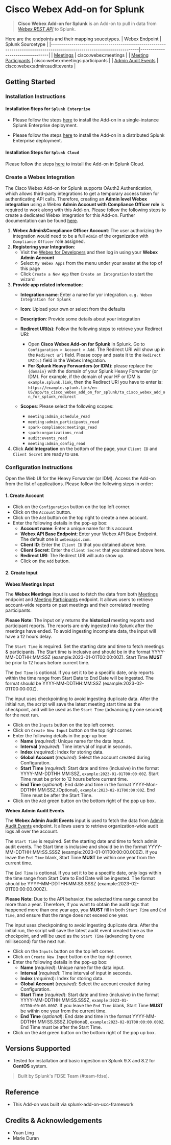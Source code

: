 # Cisco Webex Add-on for Splunk
> **Cisco Webex Add-on for Splunk** is an Add-on to pull in data from _[Webex REST API](https://developer.webex.com/docs/basics)_ to Splunk.

Here are the endpoints and their mapping soucetypes.
| Webex Endpoint                                                                                                   | Splunk Sourcetype               |
|-------------------------------------------------------------------------------------------------------------------------|---------------------------------|
| [Meetings](https://developer.webex.com/docs/api/v1/meetings/list-meetings)                       | cisco:webex:meetings         |
| [Meeting Participants](https://developer.webex.com/docs/api/v1/meeting-participants/list-meeting-participants)                       | cisco:webex:meetings:participants             |
| [Admin Audit Events](https://developer.webex.com/docs/api/v1/admin-audit-events)                               | cisco:webex:admin:audit:events               |

## Getting Started
### Installation Instructions

#### Installation Steps for `Splunk Enterprise`
- Please follow the steps [here](https://docs.splunk.com/Documentation/AddOns/released/Overview/Singleserverinstall) to install the Add-on in a single-instance Splunk Enterprise deployment.

- Please follow the steps [here](https://docs.splunk.com/Documentation/AddOns/released/Overview/Distributedinstall) to install the Add-on in a distributed Splunk Enterprise deployment.

#### Installation Steps for `Splunk Cloud`
Please follow the steps [here](https://docs.splunk.com/Documentation/AddOns/released/Overview/SplunkCloudinstall) to install the Add-on in Splunk Cloud.

### Create a Webex Integration
The Cisco Webex Add-on for Splunk supports OAuth2 Authentication, which allows third-party integrations to get a temporary access token for authenticating API calls. Therefore, creating an **Admin level Webex integration** using a Webex **Admin Account with Compliance Officer role** is required to work along with this Add-on. Please follow the following steps to create a dedicated Webex integration for this Add-on. Further documentation can be found [here](https://developer.webex.com/docs/integrations).
1. **Webex Admin&Compliance Officer Account**: The user authorizing the integration would need to be a full `Admin` of the organization with `Compliance Officer` role assigned.
2. **Registering your Integration**:
    - Visit the [Webex for Developers](https://developer.webex.com/) and then log in using your **Webex Admin Account**
    - Select `My Webex Apps` from the menu under your avatar at the top of this page
    - Click `Create a New App` then `Create an Integration` to start the wizard
3. **Provide app related information**:
    - **Integration name**: Enter a name for yor integration. `e.g. Webex Integration for Splunk`
    - **Icon**: Upload your own or select from the defaults
    - **Description**: Provide some details about your integration
    - **Redirect URI(s)**: Follow the following steps to retrieve your Redirect URI:
        - Open **Cisco Webex Add-on for Splunk** in Splunk. Go to `Configuration > Account > Add`. The Redirect URI will show up in the `Redirect url` field. Please copy and paste it to the `Redirect URI(s)` field in the Webex Integration.
        - **For Splunk Heavy Forwarders (or IDM)**: please replace the `{domain}` with the domain of your Splunk Heavy Forwarder (or IDM). For example, if the domain of your HF or IDM is `example.splunk.link`, then the Redirect URI you have to enter is:  `https://example.splunk.link/en-US/app/ta_cisco_webex_add_on_for_splunk/ta_cisco_webex_add_on_for_splunk_redirect`
    
    - **Scopes**: Please select the following scopes:
        - `meeting:admin_schedule_read`
        - `meeting:admin_participants_read`
        - `spark-compliance:meetings_read`
        - `spark:organizations_read`
        - `audit:events_read`
        - `meeting:admin_config_read`
5. Click **Add Integration** on the bottom of the page, your `Client ID` and `Client Secret` are ready to use.

### Configuration Instructions
Open the Web UI for the Heavy Forwarder (or IDM). Access the Add-on from the list of applications. Please follow the following steps in order:

#### 1. Create Account
- Click on the `Configuration` button on the top left corner.
- Click on the `Account` button.
- Click on the `Add` button on the top right to create a new account.
-  Enter the following details in the pop-up box:
    - **Account name**: Enter a unique name for this account.
    - **Webex API Base Endpoint**: Enter your Webex API Base Endpoint. The default one is `webexapis.com`.
    - **Client ID**: Enter the `Client ID` that you obtained above here.
    - **Client Secret**: Enter the `Client Secret` that you obtained above here.
    - **Redirect URI**: The Redirect URI will auto show up. 
    - Click on the `Add` button.


#### 2. Create Input

**Webex Meetings Input**

The **Webex Meetings** input is used to fetch the data from both [Meetings](https://developer.webex.com/docs/api/v1/meetings/list-meetings) endpoint and [Meeting Participants](https://developer.webex.com/docs/api/v1/meeting-participants/list-meeting-participants) endpoint. It allows users to retrieve account-wide reports on past meetings and their correlated meeting participants.

**Please Note**: The input only returns the **historical** meeting reports and participant reports. The reports are only ingested into Splunk after the meetings have ended. To avoid ingesting incomplete data, the input will have a 12 hours delay.

The `Start Time` is required. Set the starting date and time to fetch meetings & participants. The Start time is inclusive and should be in the format YYYY-MM-DDTHH:MM:SSZ (example:2023-01-01T00:00:00Z). Start Time **MUST** be prior to 12 hours before current time.

The `End Time` is optional. If you set it to be a specific date, only reports within the time range from Start Date to End Date will be ingested. The format should be YYYY-MM-DDTHH:MM:SSZ (example:2023-02-01T00:00:00Z).

The input uses checkpointing to avoid ingesting duplicate data. After the initial run, the script will save the latest meeting start time as the checkpoint, and will be used as the `Start Time` (advancing by one second) for the next run.

- Click on the `Inputs` button on the top left corner.
- Click on `Create New Input` button on the top right corner.
- Enter the following details in the pop-up box:
    - **Name** (_required_): Unique name for the data input.
    - **Interval** (_required_): Time interval of input in seconds.
    - **Index** (_required_): Index for storing data.
    - **Global Account** (_required_): Select the account created during Configuration.
    - **Start Time** (_required_): Start date and time (inclusive) in the format YYYY-MM-DDTHH:MM:SSZ, `example:2023-01-01T00:00:00Z`. Start Time must be prior to 12 hours before current time.
    - **End Time** (_optional_): End date and time in the format YYYY-Mon-DDTHH:MM:SSZ.(Optional), `example:2023-02-01T00:00:00Z`. End Time must be after the Start Time.
- Click on the `Add` green button on the bottom right of the pop up box.

**Webex Admin Audit Events**

The **Webex Admin Audit Events** input is used to fetch the data from [Admin Audit Events](https://developer.webex.com/docs/api/v1/admin-audit-events) endpoint. It allows users to retrieve organization-wide audit logs all over the account.

The `Start Time` is required. Set the starting date and time to fetch admin audit events. The Start time is inclusive and should be in the format YYYY-MM-DDTHH:MM:SS.SSSZ (example:2023-01-01T00:00:00.000Z). If you leave the `End Time` blank, Start Time **MUST** be within one year from the current time.

The `End Time` is optional. If you set it to be a specific date, only logs within the time range from Start Date to End Date will be ingested. The format should be YYYY-MM-DDTHH:MM:SS.SSSZ (example:2023-02-01T00:00:00.000Z).

**Please Note**: Due to the API behavior, the selected time range cannot be more than a year. Therefore, If you want to obtain the audit logs that happened more than one year ago, you **MUST** fill in both `Start Time` and `End Time`, and ensure that the range does not exceed one year.

The input uses checkpointing to avoid ingesting duplicate data. After the initial run, the script will save the latest audit event created time as the checkpoint, and will be used as the `Start Time` (advancing by one millisecond) for the next run.

- Click on the `Inputs` button on the top left corner.
- Click on `Create New Input` button on the top right corner.
- Enter the following details in the pop-up box:
    - **Name** (_required_): Unique name for the data input.
    - **Interval** (_required_): Time interval of input in seconds.
    - **Index** (_required_): Index for storing data.
    - **Global Account** (_required_): Select the account created during Configuration.
    - **Start Time** (_required_): Start date and time (inclusive) in the format YYYY-MM-DDTHH:MM:SS.SSSZ, `example:2023-01-01T00:00:00.000Z`. If you leave the `End Time` blank, Start Time **MUST** be within one year from the current time.
    - **End Time** (_optional_): End date and time in the format YYYY-MM-DDTHH:MM:SS.SSSZ.(Optional), `example:2023-02-01T00:00:00.000Z`. End Time must be after the Start Time.
- Click on the `Add` green button on the bottom right of the pop up box.

## Versions Supported

  - Tested for installation and basic ingestion on Splunk 9.X and 8.2 for **CentOS** system.

> Built by Splunk's FDSE Team (#team-fdse).

## Reference 
- This Add-on was built via splunk-add-on-ucc-framework

## Credits & Acknowledgements
* Yuan Ling
* Marie Duran